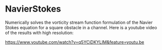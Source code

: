 # NavierStokes
Numerically solves the vorticity stream function formulation of the Navier Stokes equation for a square obstacle in a channel. Here is a youtube video of the results with high resolution:

https://www.youtube.com/watch?v=q5YCiDKYLIM&feature=youtu.be
